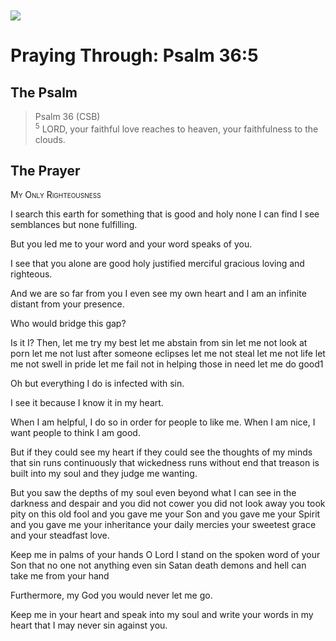<img class="intro-left" style="margin-top:10px" src="/images/art-paris-psalter.jpg">

# Praying Through: Psalm 36:5

<p style="clear:both;">

## The Psalm

>Psalm 36 (CSB)  
><sup>5</sup> LORD, your faithful love reaches to heaven, your faithfulness to the clouds. 

## The Prayer

<div style="font-variant: small-caps;">
My Only Righteousness
</div>


I search this earth
  for something that is good and holy
  none I can find
  I see semblances
  but none fulfilling.

But you led me to your word
  and your word speaks of you.

I see that you alone are good
  holy
  justified
  merciful
  gracious
  loving
  and righteous.

And we are so far from you
  I even see my own heart
  and I am an infinite distant
  from your presence.

Who would bridge this gap?

Is it I?
  Then, let me try my best
  let me abstain from sin
  let me not look at porn
  let me not lust after someone eclipses
  let me not steal
  let me not life
  let me not swell in pride
  let me fail not in helping those in need
  let me do good1

Oh but everything I do is infected with sin.

I see it because I know it in my heart.

When I am helpful,
  I do so in order for people to like me.
When I am nice,
  I want people to think I am good.

But if they could see my heart
  if they could see the thoughts of my minds
  that sin runs continuously
  that wickedness runs without end
  that treason is built into my soul
  and they judge me wanting.

But you saw the depths of my soul
  even beyond what I can see
  in the darkness and despair
  and you did not cower
  you did not look away
  you took pity on this old fool
  and you gave me your Son
  and you gave me your Spirit
  and you gave me your inheritance
  your daily mercies
  your sweetest grace
  and your steadfast love.

Keep me in palms of your hands O Lord
  I stand on the spoken word of your Son
  that no one
  not anything
  even sin
  Satan
  death
  demons
  and hell
  can take me from your hand

Furthermore,
  my God
  you would never let me go.

Keep me in your heart
  and speak into my soul
  and write your words in my heart
  that I may never sin against you.
